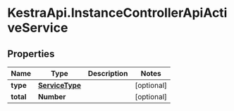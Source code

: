 # KestraApi.InstanceControllerApiActiveService

## Properties

Name | Type | Description | Notes
------------ | ------------- | ------------- | -------------
**type** | [**ServiceType**](ServiceType.md) |  | [optional] 
**total** | **Number** |  | [optional] 


